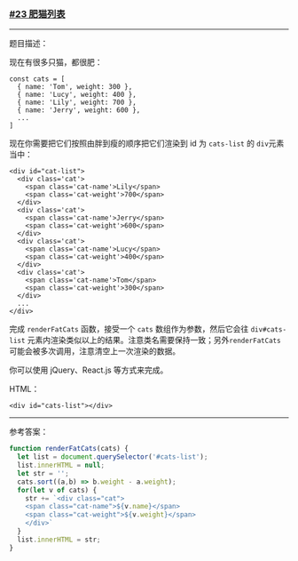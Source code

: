 ### [#23 肥猫列表](http://scriptoj.mangojuice.top/problems/23)

----
题目描述：

现在有很多只猫，都很肥：

```
const cats = [
  { name: 'Tom', weight: 300 },
  { name: 'Lucy', weight: 400 },
  { name: 'Lily', weight: 700 },
  { name: 'Jerry', weight: 600 },
  ...
]
```

现在你需要把它们按照由胖到瘦的顺序把它们渲染到 id 为 `cats-list` 的 `div`元素当中：

```
<div id="cat-list">
  <div class='cat'>
    <span class='cat-name'>Lily</span>
    <span class='cat-weight'>700</span>
  </div>
  <div class='cat'>
    <span class='cat-name'>Jerry</span>
    <span class='cat-weight'>600</span>
  </div>
  <div class='cat'>
    <span class='cat-name'>Lucy</span>
    <span class='cat-weight'>400</span>
  </div>
  <div class='cat'>
    <span class='cat-name'>Tom</span>
    <span class='cat-weight'>300</span>
  </div>
  ...
</div>
```

完成 `renderFatCats` 函数，接受一个 `cats` 数组作为参数，然后它会往 `div#cats-list` 元素内渲染类似以上的结果。注意类名需要保持一致；另外`renderFatCats` 可能会被多次调用，注意清空上一次渲染的数据。

你可以使用 jQuery、React.js 等方式来完成。

HTML：

```
<div id="cats-list"></div>
```

----
参考答案：

```js
function renderFatCats(cats) {
  let list = document.querySelector('#cats-list');
  list.innerHTML = null;
  let str = '';
  cats.sort((a,b) => b.weight - a.weight);
  for(let v of cats) {
    str += `<div class="cat">
    <span class="cat-name">${v.name}</span>
    <span class="cat-weight">${v.weight}</span>
    </div>`
  }
  list.innerHTML = str;
}
```






